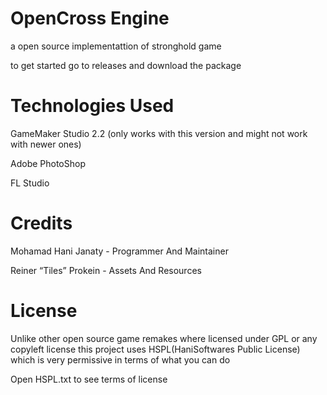 # OpenCross Engine

a open source implementattion of stronghold game

to get started go to releases and download the package

# Technologies Used
GameMaker Studio 2.2 (only works with this version and might not work with newer ones)

Adobe PhotoShop

FL Studio

# Credits 
Mohamad Hani Janaty - Programmer And Maintainer

Reiner “Tiles” Prokein - Assets And Resources

# License
Unlike other open source game remakes where licensed under GPL or any copyleft license this project uses HSPL(HaniSoftwares Public License) which is very permissive in terms of what you can do

Open HSPL.txt to see terms of license
